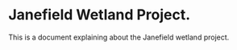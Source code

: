 # Janefield Wetland Project.

This is a document explaining about the Janefield wetland project.











